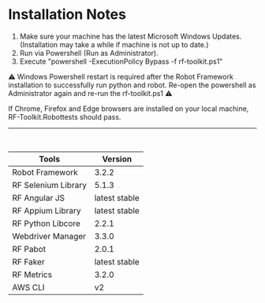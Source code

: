 # Installation Notes

1. Make sure your machine has the latest Microsoft Windows Updates. (Installation may take a while if machine is not up to date.)
2. Run via Powershell (Run as Administrator).
3. Execute "powershell -ExecutionPolicy Bypass -f rf-toolkit.ps1"

⚠️ Windows Powershell restart is required after the Robot Framework installation to successfully run python and robot.
Re-open the powershell as Administrator again and re-run the rf-toolkit.ps1 ⚠️

If Chrome, Firefox and Edge browsers are installed on your local machine, RF-Toolkit.Robottests should pass.
<hr><br>

| Tools | Version |
| ----- | ------- |
| Robot Framework | 3.2.2 |
| RF Selenium Library | 5.1.3 |
| RF Angular JS | latest stable |
| RF Appium Library | latest stable |
| RF Python Libcore | 2.2.1 |
| Webdriver Manager | 3.3.0 |
| RF Pabot | 2.0.1 |
| RF Faker | latest stable |
| RF Metrics | 3.2.0 |
| AWS CLI | v2 |

